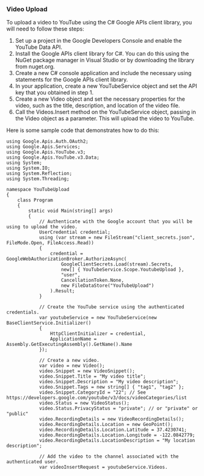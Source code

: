 ### Video Upload
To upload a video to YouTube using the C# Google APIs client library, you will need to follow these steps:

1. Set up a project in the Google Developers Console and enable the YouTube Data API.
2. Install the Google APIs client library for C#. You can do this using the NuGet package manager in Visual Studio or by downloading the library from nuget.org.
3. Create a new C# console application and include the necessary using statements for the Google APIs client library.
4. In your application, create a new YouTubeService object and set the API key that you obtained in step 1.
5. Create a new Video object and set the necessary properties for the video, such as the title, description, and location of the video file.
6. Call the Videos.Insert method on the YouTubeService object, passing in the Video object as a parameter. This will upload the video to YouTube.


Here is some sample code that demonstrates how to do this:

```
using Google.Apis.Auth.OAuth2;
using Google.Apis.Services;
using Google.Apis.YouTube.v3;
using Google.Apis.YouTube.v3.Data;
using System;
using System.IO;
using System.Reflection;
using System.Threading;

namespace YouTubeUpload
{
    class Program
    {
        static void Main(string[] args)
        {
            // Authenticate with the Google account that you will be using to upload the video.
            UserCredential credential;
            using (var stream = new FileStream("client_secrets.json", FileMode.Open, FileAccess.Read))
            {
                credential = GoogleWebAuthorizationBroker.AuthorizeAsync(
                    GoogleClientSecrets.Load(stream).Secrets,
                    new[] { YouTubeService.Scope.YoutubeUpload },
                    "user",
                    CancellationToken.None,
                    new FileDataStore("YouTubeUpload")
                ).Result;
            }

            // Create the YouTube service using the authenticated credentials.
            var youtubeService = new YouTubeService(new BaseClientService.Initializer()
            {
                HttpClientInitializer = credential,
                ApplicationName = Assembly.GetExecutingAssembly().GetName().Name
            });

            // Create a new video.
            var video = new Video();
            video.Snippet = new VideoSnippet();
            video.Snippet.Title = "My video title";
            video.Snippet.Description = "My video description";
            video.Snippet.Tags = new string[] { "tag1", "tag2" };
            video.Snippet.CategoryId = "22"; // See https://developers.google.com/youtube/v3/docs/videoCategories/list
            video.Status = new VideoStatus();
            video.Status.PrivacyStatus = "private"; // or "private" or "public"
            video.RecordingDetails = new VideoRecordingDetails();
            video.RecordingDetails.Location = new GeoPoint();
            video.RecordingDetails.Location.Latitude = 37.4230741;
            video.RecordingDetails.Location.Longitude = -122.0842779;
            video.RecordingDetails.LocationDescription = "My location description";

            // Add the video to the channel associated with the authenticated user.
            var videoInsertRequest = youtubeService.Videos.
```